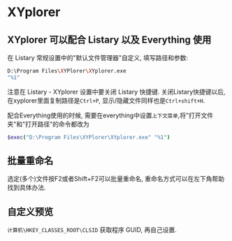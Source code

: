 # XYplorer

## XYplorer 可以配合 Listary 以及 Everything 使用

在 Listary 常规设置中的"默认文件管理器"自定义, 填写路径和参数:

```bash
D:\Program Files\XYPlorer\XYplorer.exe
"%1"
```

注意在 Listary - XYplorer 设置中要关闭 Listary 快捷键. 关闭Listary快捷键以后, 在xyplorer里面复制路径是`Ctrl+P`, 显示/隐藏文件同样也是`Ctrl+shift+H`.

配合Everything使用的时候, 需要在everything中设置`上下文菜单`,将"打开文件夹"和"打开路径"的命令都改为

```bash
$exec("D:\Program Files\XYPlorer\XYplorer.exe" "%1")
```



## 批量重命名

选定(多个)文件按F2或者Shift+F2可以批量重命名, 重命名方式可以在左下角帮助找到具体办法.



## 自定义预览

`计算机\HKEY_CLASSES_ROOT\CLSID` 获取程序 GUID, 再自己设置.